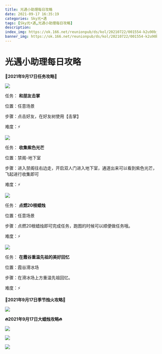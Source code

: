 ```yaml
---
title: 光遇小助理每日攻略
date: 2021-09-17 16:35:19
categories: Sky光•遇
tags: [Sky光•遇,光遇小助理每日攻略]
description: 
index_img: https://ok.166.net/reunionpub/ds/kol/20210722/001554-k2u90bj7ay.png?imageView&thumbnail=600x0&type=jpg
banner_img: https://ok.166.net/reunionpub/ds/kol/20210722/001554-k2u90bj7ay.png?imageView&thumbnail=600x0&type=jpg
---
```

# 光遇小助理每日攻略
  

**👑2021年9月17日任务攻略👑**

![](https://ok.166.net/reunionpub/ds/kol/20210917/145222-owgki64snd.png)

任务： **和朋友击掌**

位置：任意场景

步骤：点击好友，在好友树使用【击掌】

难度：⚡

![](https://ok.166.net/reunionpub/ds/kol/20210917/145251-h4meq7opyg.png)

任务： **收集紫色光芒**

位置：禁阁-地下室

步骤：进入禁阁往右边走，开启双人门进入地下室，通道出来可以看到紫色光芒，飞起进行收集即可

难度：⚡

  

![](https://ok.166.net/reunionpub/ds/kol/20210917/145331-e7s43vzwuf.png)

任务： **点燃20根蜡烛**

位置：任意场景

步骤：点燃20根蜡烛即可完成任务，跑图的时候可以顺便做任务哦。

难度：⚡

  

![](https://ok.166.net/reunionpub/ds/kol/20210917/153732-7iva4yse0j.png)

任务： **在霞谷重温先祖的美好回忆**  

位置：霞谷滑冰场

步骤：在滑冰场上方重温先祖回忆。

难度：⚡

 **🌹2021年9月17日季节烛火攻略🌹**

  

![](https://ok.166.net/reunionpub/ds/kol/20210917/145637-gaj385owkm.png)

  

 **🔥2021年9月17日大蜡烛攻略🔥**

![](https://ok.166.net/reunionpub/ds/kol/20210917/145524-he70sgqaui.png)

![](https://ok.166.net/reunionpub/ds/kol/20210917/145555-4qw1zuf967.png)

![](https://ok.166.net/reunionpub/ds/kol/20210917/145621-voqpsf80r5.png)

